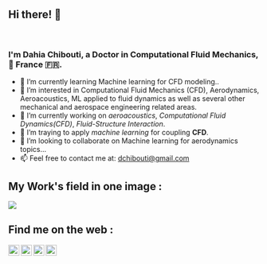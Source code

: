 ## Hi there! 👋  
<br />

### I'm Dahia Chibouti, a Doctor in Computational Fluid Mechanics, :pushpin: France :fr:.

<!--
**dchibouti/dchibouti** is a ✨ _special_ ✨ repository because its `README.md` (this file) appears on your GitHub profile.

Here are some ideas to get you started:
- 🌱 I’m currently learning Machine learning for CFD modeling.
- 🔭 I’m interested in Computational Fluid Mechanics (CFD), Aerodynamics, Aeroacoustics, ML applied to fluid dynamics as well as several other mechanical and aerospace engineering related areas.
- 👯 I’m looking to collaborate on Machine learning for aerodynamics topics...
- 🤔 I’m looking for help with ...
- 💬 Ask me about ...
- 📫 How to reach me: ...
- 😄 Pronouns: ...
- ⚡ Fun fact: ...
-->

* :memo: I’m currently learning Machine learning for CFD modeling..
* 🔭 I’m interested in Computational Fluid Mechanics (CFD), Aerodynamics, Aeroacoustics, ML applied to fluid dynamics as well as several other mechanical and aerospace engineering related areas.
*  :seedling: I’m currently working on *aeroacoustics*, *Computational Fluid Dynamics(CFD)*, *Fluid-Structure Interaction*.
*  :revolving_hearts: I’m traying to apply *machine learning* for coupling **CFD**.
*  👯 I’m looking to collaborate on Machine learning for aerodynamics topics...
*  :mailbox: Feel free to contact me at: dchibouti@gmail.com


<!-- Also feel free to update second URL to any URL -->

<!-- 
[![Indrajeet's github stats](https://github-readme-stats.vercel.app/api?username=❔❔❔❔&count_private=true&include_all_commits=true&theme=radical)](https://google.com)
 -->
 
## My Work's field in one image :

<!--<img width="964" alt="java 8 and prio java 8  array review example" src="[https://enteknograte.com/wp-content/uploads/2020/09/helicopter-Swashplate-rotor-blade-MBD-FEA-Simulation-abaqus-ansys-MSC-adams-simpack-FEA-CFD.mp4](https://www.youtube.com/watch?v=-6aR37Z6hig)"> -->

<!--<img src="https://enteknograte.com/wp-content/uploads/2022/05/eVTOL-Acoustics-Noise-Electric-Vertical-Take-Off-Landing-CFD-FEA-Acoustics-Crash-Ansys-Abaqus-Nastran-Siemens-MSC-Hexagon-2.png">  -->
<!--<p><tiny>e-VTOL (Enteknograte copyright)*</tiny></p>-->

<img src="[https://drive.google.com/file/d/1u3vAeaBSlvZbmitdgJCWShRkC6jmdVbx/view?usp=sharing">
 <!--<p><tiny>D. Chibouti (copyright)*</tiny></p>-->
 
## Find me on the web :
<!--
[<img align="left" alt="codeSTACKr.com" width="22px" src="https://raw.githubusercontent.com/iconic/open-iconic/master/svg/globe.svg" />][website]
[<img align="left" alt="codeSTACKr | Twitter" width="22px" src="https://cdn.jsdelivr.net/npm/simple-icons@v3/icons/twitter.svg" />][twitter]
[<img align="left" alt="codeSTACKr | LinkedIn" width="22px" src="https://cdn.jsdelivr.net/npm/simple-icons@v3/icons/linkedin.svg" />][linkedin]
<!-- 
[<img align="left" alt="codeSTACKr.com" width="520px" src="https://media-exp1.licdn.com/dms/image/C4D16AQFdSfYXr_YdYg/profile-displaybackgroundimage-shrink_350_1400/0/1628166342474?e=1633564800&v=beta&t=oPBuzw_3iJpzuiiIJQt89UJAk7XYMc6MruqnPSU7hKs" />][mywork]
-->

[<img align="left" alt="codeSTACKr.com" width="22px" src="https://www.anapadova.it/wp-content/uploads/2019/09/iconwebsite.png" />][website]
[<img align="left" alt="codeSTACKr | Twitter" width="22px" src="https://cdn.jsdelivr.net/npm/simple-icons@v3/icons/twitter.svg" />][twitter]
<!--[<img align="left" alt="codeSTACKr | LinkedIn" width="22px" src="[https://image.flaticon.com/icons/png/512/174/174857.png](https://th.bing.com/th/id/R.0af7abc6bfa537fdd08ed300a8915063?rik=enRbSeN7x3qVMA&riu=http%3a%2f%2fwww.texber.com%2fwp-content%2fuploads%2f2020%2f04%2flogo-Linkedin-1.png&ehk=5ZGIe6g1MbAZmO6wVVi%2bId1H21GAyUS2tTZ55NDndXQ%3d&risl=&pid=ImgRaw&r=0)" />][linkedin]-->
[<img align="left" alt="codeSTACKr | LinkedIn" width="22px" src="https://cdn.jsdelivr.net/npm/simple-icons@v3/icons/linkedin.svg" />][linkedin]
[<img align="left" alt="codeSTACKr | Researchgate" width="22px" src="https://cdn.icon-icons.com/icons2/2108/PNG/512/researchgate_icon_130843.png" />][Researchgate]
<br />
<!-- Optional -->
<!-- ## Find me on the web -->
[website]: https://dahia-chibouti.site123.me/
[twitter]: https://twitter.com/dchibouti/
[linkedin]: https://www.linkedin.com/in/dahia-chibouti/
[Researchgate]: https://www.researchgate.net/profile/Dahia-Chibouti/



